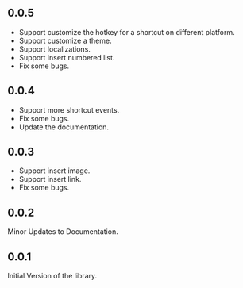 ## 0.0.5
* Support customize the hotkey for a shortcut on different platform.
* Support customize a theme.
* Support localizations.
* Support insert numbered list.
* Fix some bugs.

## 0.0.4
* Support more shortcut events.
* Fix some bugs.
* Update the documentation.

## 0.0.3
* Support insert image.
* Support insert link.
* Fix some bugs.

## 0.0.2
Minor Updates to Documentation.

## 0.0.1
Initial Version of the library.